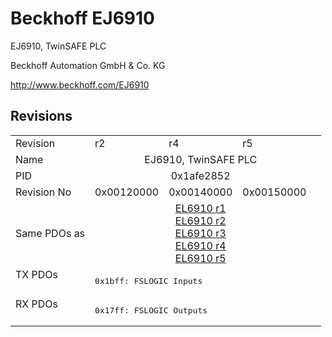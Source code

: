 # Beckhoff EJ6910

EJ6910, TwinSAFE PLC

Beckhoff Automation GmbH & Co. KG

http://www.beckhoff.com/EJ6910

## Revisions
<table>
<tr >
<td>Revision</td>
<td><div class="foo">r2</div></td>
<td><div class="foo">r4</div></td>
<td><div class="foo">r5</div></td>
</tr>
<tr >
<td>Name</td>
<td colspan=3 align="center"><div class="foo">EJ6910, TwinSAFE PLC</div></td>
</tr>
<tr >
<td>PID</td>
<td colspan=3 align="center"><div class="foo">0x1afe2852</div></td>
</tr>
<tr >
<td>Revision No</td>
<td><div class="foo">0x00120000</div></td>
<td><div class="foo">0x00140000</div></td>
<td><div class="foo">0x00150000</div></td>
</tr>
<tr >
<td>Same PDOs as</td>
<td colspan=3 align="center"><div class="foo"><a href="EL6910">EL6910 r1</a><br/><a href="EL6910">EL6910 r2</a><br/><a href="EL6910">EL6910 r3</a><br/><a href="EL6910">EL6910 r4</a><br/><a href="EL6910">EL6910 r5</a></div></td>
</tr>
<tr class="txpdo pdosection">
<td rowspan=1 valign=top>TX PDOs</td>
<td colspan=3 align="left"><pre>0x1bff: FSLOGIC Inputs</pre></td>
<td></td>
</tr>
<tr class="rxpdo pdosection">
<td rowspan=1 valign=top>RX PDOs</td>
<td colspan=3 align="left"><pre>0x17ff: FSLOGIC Outputs</pre></td>
<td></td>
</tr>
</table>
